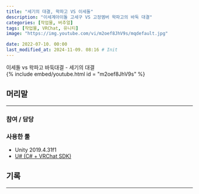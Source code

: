 ```yaml
---
title: "세기의 대결, 왁파고 VS 이세돌"
description: "이세계아이돌 고세구 VS 고정멤버 왁파고의 바둑 대결"
categories: [작업물, 버추얼]
tags: [작업물, VRChat, 유니티]
image: "https://img.youtube.com/vi/m2oef8JhV9s/mqdefault.jpg"

date: 2022-07-10. 00:00
last_modified_at: 2024-11-09. 08:16 # Init
---
```


이세돌 vs 왁파고 바둑대결 - 세기의 대결  
{% include embed/youtube.html id = "m2oef8JhV9s" %}

## 머리말

---

### 참여 / 담당

### 사용한 툴

- Unity 2019.4.31f1
- [U# (C# + VRChat SDK)](https://udonsharp.docs.vrchat.com/)

## 기록

---
